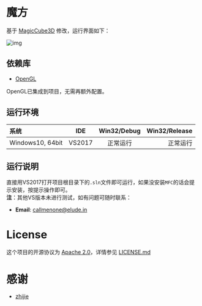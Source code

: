 # 魔方

基于 [MagicCube3D](https://github.com/zhijie/MagicCube3D) 修改，运行界面如下：

![img](https://github.com/doycode/pics-for-md/blob/master/private/develop/magic_cube.png?raw=true)

## 依赖库

* [OpenGL](https://opengl.org/)

OpenGL已集成到项目，无需再额外配置。

## 运行环境

| 系统             | IDE    | Win32/Debug | Win32/Release |
| :--------------- | :----: | :---------: | ------------: |
| Windows10, 64bit | VS2017 | 正常运行    | 正常运行      |

## 运行说明

直接用VS2017打开项目根目录下的`.sln`文件即可运行，如果没安装`MFC`的话会提示安装，按提示操作即可。  
**注**：其他VS版本未进行测试，如有问题可随时联系：

* **Email**: [callmenone@elude.in](http://elude.in/)


# License

这个项目的开源协议为 [Apache 2.0](https://www.apache.org/licenses/LICENSE-2.0)，详情参见 [LICENSE.md](https://github.com/doycode/magic-cube-3d/blob/master/LICENSE )


# 感谢

* [zhijie](https://github.com/zhijie)
